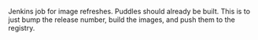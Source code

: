 Jenkins job for image refreshes.
Puddles should already be built.
This is to just bump the release number, build the images, and push them to the registry.

